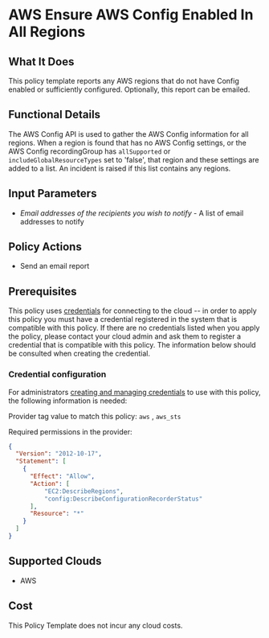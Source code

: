 # AWS Ensure AWS Config Enabled In All Regions

## What It Does

This policy template reports any AWS regions that do not have Config enabled or sufficiently configured. Optionally, this report can be emailed.

## Functional Details

The AWS Config API is used to gather the AWS Config information for all regions. When a region is found that has no AWS Config settings, or the AWS Config recordingGroup has `allSupported` or `includeGlobalResourceTypes` set to 'false', that region and these settings are added to a list. An incident is raised if this list contains any regions.

## Input Parameters

- *Email addresses of the recipients you wish to notify* - A list of email addresses to notify

## Policy Actions

- Send an email report

## Prerequisites

This policy uses [credentials](https://docs.rightscale.com/policies/users/guides/credential_management.html) for connecting to the cloud -- in order to apply this policy you must have a credential registered in the system that is compatible with this policy. If there are no credentials listed when you apply the policy, please contact your cloud admin and ask them to register a credential that is compatible with this policy. The information below should be consulted when creating the credential.

### Credential configuration

For administrators [creating and managing credentials](https://docs.rightscale.com/policies/users/guides/credential_management.html) to use with this policy, the following information is needed:

Provider tag value to match this policy: `aws` , `aws_sts`

Required permissions in the provider:

```json
{
  "Version": "2012-10-17",
  "Statement": [
    {
      "Effect": "Allow",
      "Action": [
          "EC2:DescribeRegions",
          "config:DescribeConfigurationRecorderStatus"
      ],
      "Resource": "*"
    }
  ]
}
```

## Supported Clouds

- AWS

## Cost

This Policy Template does not incur any cloud costs.

